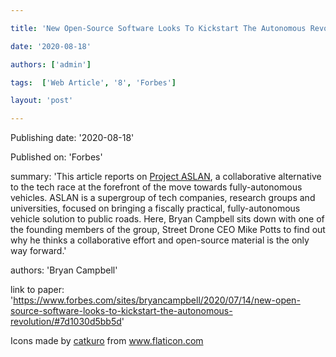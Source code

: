 ---
title: 'New Open-Source Software Looks To Kickstart The Autonomous Revolution'
date: '2020-08-18'
authors: ['admin']
tags:  ['Web Article', '8', 'Forbes']
layout: 'post'
---
Publishing date: '2020-08-18'

Published on: 'Forbes'

summary: 'This article reports on <a href="https://www.project-aslan.org/">Project ASLAN</a>, a collaborative alternative to the tech race at the forefront of the move towards fully-autonomous vehicles. ASLAN is a supergroup of tech companies, research groups and universities, focused on bringing a fiscally practical, fully-autonomous vehicle solution to public roads. Here, Bryan Campbell sits down with one of the founding members of the group, Street Drone CEO Mike Potts to find out why he thinks a collaborative effort and open-source material is the only way forward.'

authors: 'Bryan Campbell'

link to paper: 'https://www.forbes.com/sites/bryancampbell/2020/07/14/new-open-source-software-looks-to-kickstart-the-autonomous-revolution/#7d1030d5bb5d'

Icons made by <a href="https://www.flaticon.com/free-icon/bookshelves_3576884" title="catkuro">catkuro</a> from <a href="https://www.flaticon.com/" title="Flaticon"> www.flaticon.com</a>